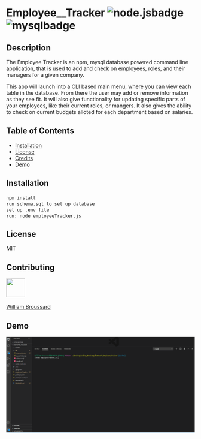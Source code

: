 
# Employee__Tracker ![node.jsbadge](https://img.shields.io/static/v1?label=node.js&message=enabled&color=success)![mysqlbadge](https://img.shields.io/static/v1?label=mySQL&message=enabled&color=success)
## Description

The Employee Tracker is an npm, mysql database powered command line application, that is used to add and check on employees, roles, and their managers for a given company.

This app will launch into a CLI based main menu, where you can view each table in the database. From there the user may add or remove information as they see fit.
It will also give functionality for updating specific parts of your employees, like their current roles, or mangers.
It also gives the ability to check on current budgets alloted for each department based on salaries.

## Table of Contents
* [Installation](#installation)
* [License](#license)
* [Credits](#contributing)
* [Demo](#demo)

## Installation
```
npm install
run schema.sql to set up database
set up .env file
run: node employeeTracker.js
```
## License
MIT
## Contributing
<img src="https://avatars3.githubusercontent.com/u/61363843?v=4" height="50" width="50"> 

[William Broussard](https://github.com/Karsus7)

## Demo
![CLI Demo](Assets/Demonstration.gif)
